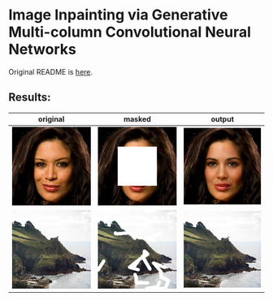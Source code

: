 # Image Inpainting via Generative Multi-column Convolutional Neural Networks

Original README is [here](https://github.com/shepnerd/inpainting_gmcnn).


## Results:


original | masked | output
| -- | -- | -- |
| <img src="./results/celebahq_256x256/original_001.png" alt="input"> | <img src="./results/celebahq_256x256/masked_001.png" alt="masked"> | <img src="./results/celebahq_256x256/output_001.png" alt="output"> |
| <img src="./results/places2_256x256/original_001.png" alt="input"> | <img src="./results/places2_256x256/masked_001.png" alt="masked"> | <img src="./results/places2_256x256/output_001.png" alt="output"> |